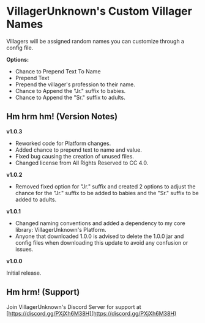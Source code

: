 # VillagerUnknown's Custom Villager Names

Villagers will be assigned random names you can customize through a config file.

**Options:**

* Chance to Prepend Text To Name
* Prepend Text
* Prepend the villager's profession to their name.
* Chance to Append the "Jr." suffix to babies.
* Chance to Append the "Sr." suffix to adults.

## Hm hrm hm! (Version Notes)

**v1.0.3**

* Reworked code for Platform changes.
* Added chance to prepend text to name and value.
* Fixed bug causing the creation of unused files.
* Changed license from All Rights Reserved to CC 4.0.

**v1.0.2**

* Removed fixed option for "Jr." suffix and created 2 options to adjust the chance for the "Jr." suffix to be added to babies and the "Sr." suffix to be added to adults.

**v1.0.1**

* Changed naming conventions and added a dependency to my core library: VillagerUnknown's Platform.
* Anyone that downloaded 1.0.0 is advised to delete the 1.0.0 jar and config files when downloading this update to avoid any confusion or issues.

**v1.0.0**

Initial release.

## Hm hrm! (Support)

Join VillagerUnknown's Discord Server for support at [https://discord.gg/PXjXh6M38H](https://discord.gg/PXjXh6M38H)